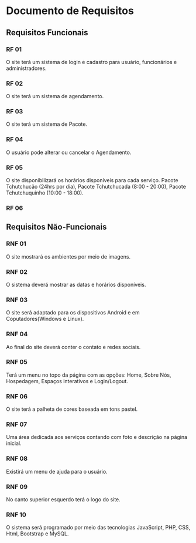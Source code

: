# Documento de Requisitos

## Requisitos Funcionais

### RF 01

O site terá um sistema de login e cadastro para usuário, funcionários e administradores.

### RF 02

O site terá um sistema de agendamento.

### RF 03

O site terá um sistema de Pacote.

### RF 04

O usuário pode alterar ou cancelar o Agendamento.

### RF 05

O site disponibilizará os horários disponíveis para cada serviço.
Pacote Tchutchucão (24hrs por dia), Pacote Tchutchucada (8:00 - 20:00), Pacote Tchutchuquinho (10:00 - 18:00).

### RF 06



## Requisitos Não-Funcionais

### RNF 01

O site mostrará os ambientes por meio de imagens.

### RNF 02

O sistema deverá mostrar as datas e horários disponíveis.

### RNF 03

O site será adaptado para os dispositivos Android e em Coputadores(Windows e Linux).

### RNF 04

Ao final do site deverá conter o contato e redes sociais.

### RNF 05

Terá um menu no topo da página com as opções: Home, Sobre Nós, Hospedagem, Espaços interativos e Login/Logout.

### RNF 06

O site terá a palheta de cores baseada em tons pastel.

### RNF 07

Uma área dedicada aos serviços contando com foto e descrição na página inicial.

### RNF 08

Existirá um menu de ajuda para o usuário.

### RNF 09

No canto superior esquerdo terá o logo do site.

### RNF 10

O sistema será programado por meio das tecnologias JavaScript, PHP, CSS, Html, Bootstrap e MySQL.

